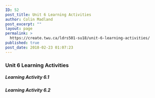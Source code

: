 ```yaml
---
ID: 52
post_title: Unit 6 Learning Activities
author: Colin Madland
post_excerpt: ""
layout: page
permalink: >
  https://create.twu.ca/ldrs501-su18/unit-6-learning-activities/
published: true
post_date: 2018-02-23 01:07:23
---
```

### Unit 6 Learning Activities

##### Learning Activity 6.1

##### Learning Activity 6.2
